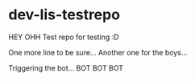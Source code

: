 # dev-lis-testrepo
HEY
OHH
Test repo for testing :D

One more line to be sure...
Another one for the boys...

Triggering the bot... BOT BOT BOT
